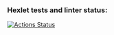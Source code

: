 ### Hexlet tests and linter status:
[![Actions Status](https://github.com/RedGradient/python-project-lvl1/workflows/hexlet-check/badge.svg)](https://github.com/RedGradient/python-project-lvl1/actions)